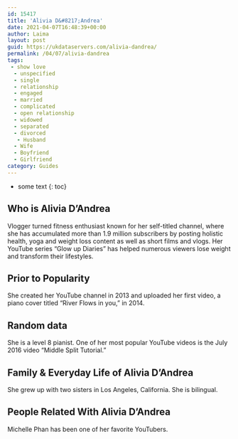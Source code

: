 ```yaml
---
id: 15417
title: 'Alivia D&#8217;Andrea'
date: 2021-04-07T16:48:39+00:00
author: Laima
layout: post
guid: https://ukdataservers.com/alivia-dandrea/
permalink: /04/07/alivia-dandrea
tags:
 - show love
  - unspecified
  - single
  - relationship
  - engaged
  - married
  - complicated
  - open relationship
  - widowed
  - separated
  - divorced
   - Husband
  - Wife
  - Boyfriend
  - Girlfriend
category: Guides
---
```


* some text
{: toc}


## Who is Alivia D&#8217;Andrea
                  
                  
                  
Vlogger turned fitness enthusiast known for her self-titled channel, where she has accumulated more than 1.9 million subscribers by posting holistic health, yoga and weight loss content as well as short films and vlogs. Her YouTube series &#8220;Glow up Diaries&#8221; has helped numerous viewers lose weight and transform their lifestyles. 
                  
              
            
              
            
                
                
                
## Prior to Popularity
                  
                  
                  
She created her YouTube channel in 2013 and uploaded her first video, a piano cover titled &#8220;River Flows in you,&#8221; in 2014.
                  
              
            
              
            
                
                
                
## Random data
                  
                  
                  
She is a level 8 pianist. One of her most popular YouTube videos is the July 2016 video &#8220;Middle Split Tutorial.&#8221;
                  
              
            
              
            
                
                
                
## Family & Everyday Life of Alivia D&#8217;Andrea
                  
                  
                  
She grew up with two sisters in Los Angeles, California. She is bilingual.
                  
              
            
              
            
                
                
                
## People Related With Alivia D&#8217;Andrea
                  
                  
                  
Michelle Phan has been one of her favorite YouTubers.
                  
              
            
              
            
                
              
            
              
              
            
            
              
            
          
          
          